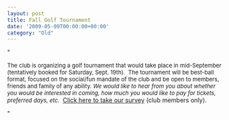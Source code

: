 ```yaml
---
layout: post
title: Fall Golf Tournament
date: '2009-05-09T00:00:00+00:00'
category: "Old"
---
```

"<div><p><font size="2">The club is organizing a golf tournament that would take place in mid-September (tentatively booked for Saturday&#44; Sept. 19th).&nbsp; <font size="2">The tournament will be best-ball format&#44; focused on the social/fun mandate of the club and be open to members&#44; friends and family of any ability. </font></font><em><font size="2">We would like to hear from you about whether you would be interested in coming&#44; how much you would like to pay for tickets&#44; preferred days&#44; etc.</font></em>&nbsp; <a href="/LinkClick.aspx?link=261&amp;tabid=171" target="_self">Click here to take our survey</a>&nbsp;(club members only).</p></div>"
